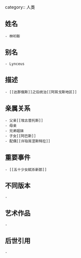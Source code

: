 category:: 人类
## 姓名
	- 林叩斯
## 别名
	- Lynceus
## 描述
	- [[达那俄斯]]之后统治[[阿耳戈斯地区]]
## 亲属关系
	- 父亲[[埃古普托斯]]
	- 母亲
	- 兄弟姐妹
	- 子女[[阿巴斯]]
	- 配偶[[许珀耳涅斯特拉]]
## 重要事件
	- [[五十少女弑杀新郎]]
## 不同版本
	-
## 艺术作品
	-
## 后世引用
	-

